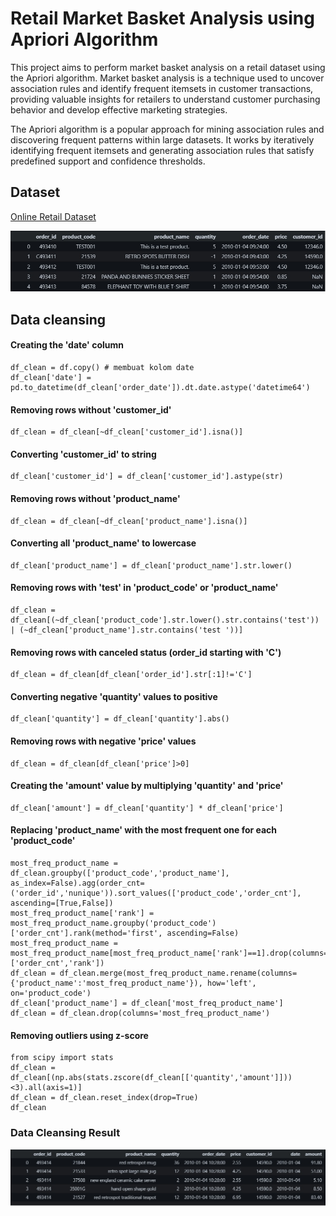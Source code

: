
# Retail Market Basket Analysis using Apriori Algorithm

This project aims to perform market basket analysis on a retail dataset using the Apriori algorithm. Market basket analysis is a technique used to uncover association rules and identify frequent itemsets in customer transactions, providing valuable insights for retailers to understand customer purchasing behavior and develop effective marketing strategies.

The Apriori algorithm is a popular approach for mining association rules and discovering frequent patterns within large datasets. It works by iteratively identifying frequent itemsets and generating association rules that satisfy predefined support and confidence thresholds.
## Dataset

[Online Retail Dataset](https://github.com/elangardra/Retail-Market-Basket-Analysis/blob/master/Online%20Retail%20Data.csv)

![Dataset](https://github.com/elangardra/Retail-Market-Basket-Analysis/blob/master/img/dataset.jpg)
## Data cleansing
 #### Creating the 'date' column
```​python
df_clean = df.copy() # membuat kolom date
df_clean['date'] = pd.to_datetime(df_clean['order_date']).dt.date.astype('datetime64')
```
#### Removing rows without 'customer_id'
```
df_clean = df_clean[~df_clean['customer_id'].isna()]
```
#### Converting 'customer_id' to string
```
df_clean['customer_id'] = df_clean['customer_id'].astype(str)
```
#### Removing rows without 'product_name'
```
df_clean = df_clean[~df_clean['product_name'].isna()]
```
#### Converting all 'product_name' to lowercase
```
df_clean['product_name'] = df_clean['product_name'].str.lower()
```
#### Removing rows with 'test' in 'product_code' or 'product_name'
```
df_clean = df_clean[(~df_clean['product_code'].str.lower().str.contains('test')) | (~df_clean['product_name'].str.contains('test '))]
```
#### Removing rows with canceled status (order_id starting with 'C')
```
df_clean = df_clean[df_clean['order_id'].str[:1]!='C']
```
#### Converting negative 'quantity' values to positive
```
df_clean['quantity'] = df_clean['quantity'].abs()
```
#### Removing rows with negative 'price' values
```
df_clean = df_clean[df_clean['price']>0]
```
#### Creating the 'amount' value by multiplying 'quantity' and 'price'
```
df_clean['amount'] = df_clean['quantity'] * df_clean['price']
```
#### Replacing 'product_name' with the most frequent one for each 'product_code'
```
most_freq_product_name = df_clean.groupby(['product_code','product_name'], as_index=False).agg(order_cnt=('order_id','nunique')).sort_values(['product_code','order_cnt'], ascending=[True,False])
most_freq_product_name['rank'] = most_freq_product_name.groupby('product_code')['order_cnt'].rank(method='first', ascending=False)
most_freq_product_name = most_freq_product_name[most_freq_product_name['rank']==1].drop(columns=['order_cnt','rank'])
df_clean = df_clean.merge(most_freq_product_name.rename(columns={'product_name':'most_freq_product_name'}), how='left', on='product_code')
df_clean['product_name'] = df_clean['most_freq_product_name']
df_clean = df_clean.drop(columns='most_freq_product_name')
```
#### Removing outliers using z-score
```
from scipy import stats
df_clean = df_clean[(np.abs(stats.zscore(df_clean[['quantity','amount']]))<3).all(axis=1)]
df_clean = df_clean.reset_index(drop=True)
df_clean

```
### Data Cleansing Result
![Dataset](https://github.com/elangardra/Retail-Market-Basket-Analysis/blob/master/img/data%20cleaning.jpg)
